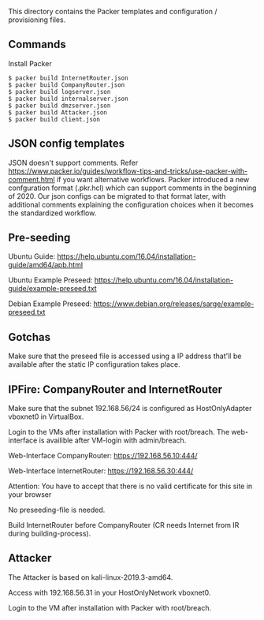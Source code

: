 This directory contains the Packer templates and configuration / provisioning files.

Commands
--------
Install Packer

```
$ packer build InternetRouter.json
$ packer build CompanyRouter.json
$ packer build logserver.json
$ packer build internalserver.json
$ packer build dmzserver.json
$ packer build Attacker.json
$ packer build client.json
```

JSON config templates
---------------------

JSON doesn't support comments. Refer https://www.packer.io/guides/workflow-tips-and-tricks/use-packer-with-comment.html if you want alternative workflows.
Packer introduced a new confguration format (.pkr.hcl) which can support comments in the beginning of 2020. Our json configs can be migrated to that format later, with additional comments explaining the configuration choices when it becomes the standardized workflow.

Pre-seeding
-----------

Ubuntu Guide: https://help.ubuntu.com/16.04/installation-guide/amd64/apb.html

Ubuntu Example Preseed: https://help.ubuntu.com/16.04/installation-guide/example-preseed.txt

Debian Example Preseed: https://www.debian.org/releases/sarge/example-preseed.txt

Gotchas
-------

Make sure that the preseed file is accessed using a IP address that'll be available after the static IP configuration takes place.

IPFire: CompanyRouter and InternetRouter
-------
Make sure that the subnet 192.168.56/24 is configured as HostOnlyAdapter vboxnet0 in VirtualBox.

Login to the VMs after installation with Packer with root/breach. The web-interface is availible after VM-login with admin/breach.

Web-Interface CompanyRouter: https://192.168.56.10:444/

Web-Interface InternetRouter: https://192.168.56.30:444/

Attention: You have to accept that there is no valid certificate for this site in your browser

No preseeding-file is needed.

Build InternetRouter before CompanyRouter (CR needs Internet from IR during building-process).


Attacker
-------------
The Attacker is based on kali-linux-2019.3-amd64. 

Access with 192.168.56.31 in your HostOnlyNetwork vboxnet0.

Login to the VM after installation with Packer with root/breach.

